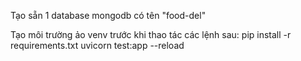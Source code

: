 Tạo sẵn 1 database mongodb có tên "food-del"

Tạo môi trường ảo venv trước khi thao tác các lệnh sau:
    pip install -r requirements.txt
    uvicorn test:app --reload
